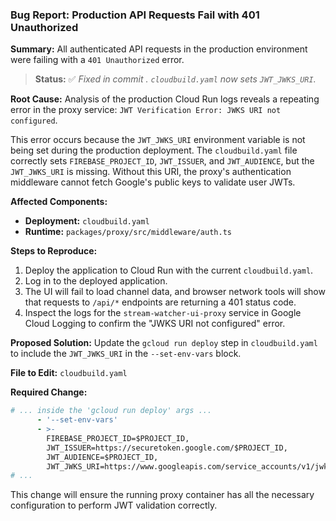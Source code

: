 ### **Bug Report: Production API Requests Fail with 401 Unauthorized**

**Summary:**
All authenticated API requests in the production environment were failing with a `401 Unauthorized` error.

> **Status:** ✅ *Fixed in commit <SHA>. `cloudbuild.yaml` now sets `JWT_JWKS_URI`.*

**Root Cause:**
Analysis of the production Cloud Run logs reveals a repeating error in the proxy service: `JWT Verification Error: JWKS URI not configured`.

This error occurs because the `JWT_JWKS_URI` environment variable is not being set during the production deployment. The `cloudbuild.yaml` file correctly sets `FIREBASE_PROJECT_ID`, `JWT_ISSUER`, and `JWT_AUDIENCE`, but the `JWT_JWKS_URI` is missing. Without this URI, the proxy's authentication middleware cannot fetch Google's public keys to validate user JWTs.

**Affected Components:**
*   **Deployment:** `cloudbuild.yaml`
*   **Runtime:** `packages/proxy/src/middleware/auth.ts`

**Steps to Reproduce:**
1.  Deploy the application to Cloud Run with the current `cloudbuild.yaml`.
2.  Log in to the deployed application.
3.  The UI will fail to load channel data, and browser network tools will show that requests to `/api/*` endpoints are returning a 401 status code.
4.  Inspect the logs for the `stream-watcher-ui-proxy` service in Google Cloud Logging to confirm the "JWKS URI not configured" error.

**Proposed Solution:**
Update the `gcloud run deploy` step in `cloudbuild.yaml` to include the `JWT_JWKS_URI` in the `--set-env-vars` block.

**File to Edit:** `cloudbuild.yaml`

**Required Change:**
```yaml
# ... inside the 'gcloud run deploy' args ...
      - '--set-env-vars'
      - >-
        FIREBASE_PROJECT_ID=$PROJECT_ID,
        JWT_ISSUER=https://securetoken.google.com/$PROJECT_ID,
        JWT_AUDIENCE=$PROJECT_ID,
        JWT_JWKS_URI=https://www.googleapis.com/service_accounts/v1/jwk/securetoken@system.gserviceaccount.com
# ...
```
This change will ensure the running proxy container has all the necessary configuration to perform JWT validation correctly. 